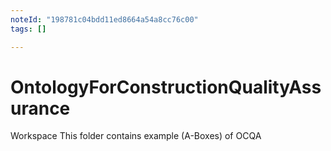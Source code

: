```yaml
---
noteId: "198781c04bdd11ed8664a54a8cc76c00"
tags: []

---
```


# OntologyForConstructionQualityAssurance
Workspace
This folder contains example (A-Boxes) of OCQA